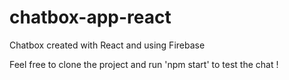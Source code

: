 # chatbox-app-react
Chatbox created with React and using Firebase

Feel free to clone the project and run 'npm start' to test the chat !
